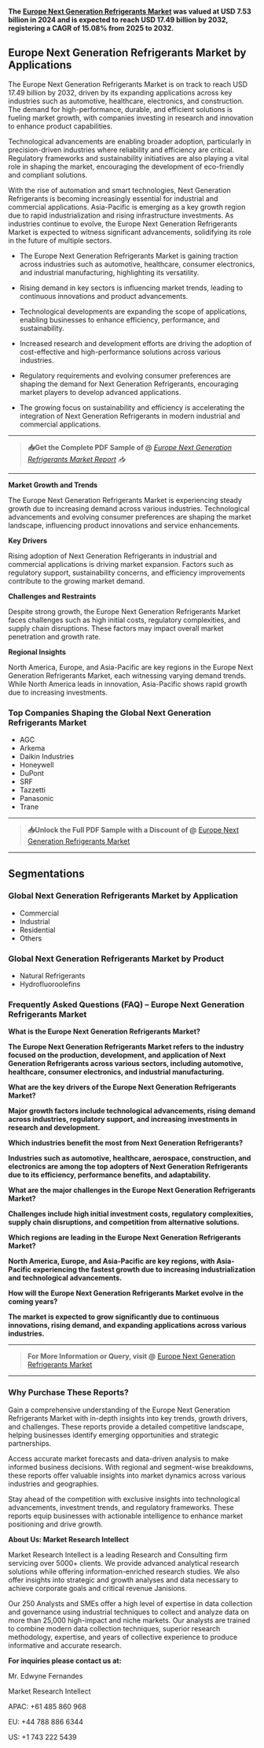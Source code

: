 <p><strong>The <a href="https://www.marketresearchintellect.com/download-sample/?rid=311190&amp;utm_source=Pulse-April-Europe&amp;utm_medium=852">Europe Next Generation Refrigerants Market</a> was valued at USD 7.53 billion in 2024 and is expected to reach USD 17.49 billion by 2032, registering a CAGR of 15.08% from 2025 to 2032.</strong></p><h2>Europe Next Generation Refrigerants Market by Applications&nbsp;</h2><p><p>The Europe Next Generation Refrigerants Market is on track to reach USD 17.49 billion by 2032, driven by its expanding applications across key industries such as automotive, healthcare, electronics, and construction. The demand for high-performance, durable, and efficient solutions is fueling market growth, with companies investing in research and innovation to enhance product capabilities.</p><p>Technological advancements are enabling broader adoption, particularly in precision-driven industries where reliability and efficiency are critical. Regulatory frameworks and sustainability initiatives are also playing a vital role in shaping the market, encouraging the development of eco-friendly and compliant solutions.</p><p>With the rise of automation and smart technologies, Next Generation Refrigerants is becoming increasingly essential for industrial and commercial applications. Asia-Pacific is emerging as a key growth region due to rapid industrialization and rising infrastructure investments. As industries continue to evolve, the Europe Next Generation Refrigerants Market is expected to witness significant advancements, solidifying its role in the future of multiple sectors.</p></p><ul><li><p>The Europe Next Generation Refrigerants Market is gaining traction across industries such as automotive, healthcare, consumer electronics, and industrial manufacturing, highlighting its versatility.</p></li><li><p>Rising demand in key sectors is influencing market trends, leading to continuous innovations and product advancements.</p></li><li><p>Technological developments are expanding the scope of applications, enabling businesses to enhance efficiency, performance, and sustainability.</p></li><li><p>Increased research and development efforts are driving the adoption of cost-effective and high-performance solutions across various industries.</p></li><li><p>Regulatory requirements and evolving consumer preferences are shaping the demand for Next Generation Refrigerants, encouraging market players to develop advanced applications.</p></li><li><p>The growing focus on sustainability and efficiency is accelerating the integration of Next Generation Refrigerants in modern industrial and commercial applications.</p></li></ul><hr /><blockquote><p><strong><span class="font-[700]">📥Get the Complete PDF Sample of @ </span></strong><em><span class="font-[700]"><a href="https://www.marketresearchintellect.com/download-sample/?rid=311190&amp;utm_source=Pulse-April-Europe&amp;utm_medium=852" target="_blank" data-tracking-control-name="article-ssr-frontend-pulse_little-text-block" data-tracking-will-navigate="" data-test-link="">Europe Next Generation Refrigerants Market Report</a>&nbsp;📥</span></em></p></blockquote><hr /><p class="" data-start="77" data-end="360"><strong data-start="77" data-end="105">Market Growth and Trends</strong></p><p class="" data-start="77" data-end="360">The Europe Next Generation Refrigerants Market is experiencing steady growth due to increasing demand across various industries. Technological advancements and evolving consumer preferences are shaping the market landscape, influencing product innovations and service enhancements.</p><p class="" data-start="362" data-end="606"><strong data-start="362" data-end="377">Key Drivers</strong></p><p class="" data-start="362" data-end="606">Rising adoption of Next Generation Refrigerants in industrial and commercial applications is driving market expansion. Factors such as regulatory support, sustainability concerns, and efficiency improvements contribute to the growing market demand.</p><p class="" data-start="608" data-end="849"><strong data-start="608" data-end="637">Challenges and Restraints</strong></p><p class="" data-start="608" data-end="849">Despite strong growth, the Europe Next Generation Refrigerants Market faces challenges such as high initial costs, regulatory complexities, and supply chain disruptions. These factors may impact overall market penetration and growth rate.</p><p class="" data-start="851" data-end="1095"><strong data-start="851" data-end="872">Regional Insights</strong></p><p class="" data-start="851" data-end="1095">North America, Europe, and Asia-Pacific are key regions in the Europe Next Generation Refrigerants Market, each witnessing varying demand trends. While North America leads in innovation, Asia-Pacific shows rapid growth due to increasing investments.</p><p><h3>Top Companies Shaping the Global Next Generation Refrigerants Market </h3><ul><li>AGC</li><li>Arkema</li><li>Daikin Industries</li><li>Honeywell</li><li>DuPont</li><li>SRF</li><li>Tazzetti</li><li>Panasonic</li><li>Trane</li></ul></p><hr /><blockquote><p><strong>📥Unlock the Full PDF Sample with a Discount of @</strong> <a href="https://www.marketresearchintellect.com/ask-for-discount/?rid=311190&amp;utm_source=Pulse-April-Europe&amp;utm_medium=852">Europe Next Generation Refrigerants Market</a></p></blockquote><hr /><p><h2>Segmentations</h2><h3>Global Next Generation Refrigerants Market by Application</h3><ul><li>Commercial</li><li>Industrial</li><li>Residential</li><li>Others</li></ul><h3>Global Next Generation Refrigerants Market by Product</h3><ul><li>Natural Refrigerants</li><li>Hydrofluoroolefins</li></ul></p><h3><strong>Frequently Asked Questions (FAQ) &ndash; Europe Next Generation Refrigerants Market</strong></h3><p><strong>What is the Europe Next Generation Refrigerants Market?</strong></p><p><strong>The Europe Next Generation Refrigerants Market refers to the industry focused on the production, development, and application of Next Generation Refrigerants across various sectors, including automotive, healthcare, consumer electronics, and industrial manufacturing.</strong></p><p><strong>What are the key drivers of the Europe Next Generation Refrigerants Market?</strong></p><p><strong>Major growth factors include technological advancements, rising demand across industries, regulatory support, and increasing investments in research and development.</strong></p><p><strong>Which industries benefit the most from Next Generation Refrigerants?</strong></p><p><strong>Industries such as automotive, healthcare, aerospace, construction, and electronics are among the top adopters of Next Generation Refrigerants due to its efficiency, performance benefits, and adaptability.</strong></p><p><strong>What are the major challenges in the Europe Next Generation Refrigerants Market?</strong></p><p><strong>Challenges include high initial investment costs, regulatory complexities, supply chain disruptions, and competition from alternative solutions.</strong></p><p><strong>Which regions are leading in the Europe Next Generation Refrigerants Market?</strong></p><p><strong>North America, Europe, and Asia-Pacific are key regions, with Asia-Pacific experiencing the fastest growth due to increasing industrialization and technological advancements.</strong></p><p><strong>How will the Europe Next Generation Refrigerants Market evolve in the coming years?</strong></p><p><strong>The market is expected to grow significantly due to continuous innovations, rising demand, and expanding applications across various industries.</strong></p><hr /><blockquote><p><span class="font-[700]"><strong>For More Information or Query, visit&nbsp;@</strong>&nbsp;</span><span class="font-[700]"><a href="https://www.marketresearchintellect.com/product/global-next-generation-refrigerants-market-size-and-forecast/?utm_source=Linkedin&utm_medium=852" target="_blank" data-tracking-control-name="article-ssr-frontend-pulse_little-text-block" data-tracking-will-navigate="" data-test-link="">Europe Next Generation Refrigerants Market</a></span></p></blockquote><hr /><h3><strong data-start="0" data-end="31">Why Purchase These Reports?</strong></h3><p class="" data-start="35" data-end="297">Gain a comprehensive understanding of the Europe Next Generation Refrigerants Market with in-depth insights into key trends, growth drivers, and challenges. These reports provide a detailed competitive landscape, helping businesses identify emerging opportunities and strategic partnerships.</p><p class="" data-start="299" data-end="540">Access accurate market forecasts and data-driven analysis to make informed business decisions. With regional and segment-wise breakdowns, these reports offer valuable insights into market dynamics across various industries and geographies.</p><p class="" data-start="542" data-end="784">Stay ahead of the competition with exclusive insights into technological advancements, investment trends, and regulatory frameworks. These reports equip businesses with actionable intelligence to enhance market positioning and drive growth.</p><p><strong><span class="font-[700]">About Us: Market Research Intellect</span></strong></p><p><span class="">Market Research Intellect is a leading Research and Consulting firm servicing over 5000+ clients. We provide advanced analytical research solutions while offering information-enriched research studies.&nbsp;</span>We also offer insights into strategic and growth analyses and data necessary to achieve corporate goals and critical revenue Janisions.</p><p><span class="">Our 250 Analysts and SMEs offer a high level of expertise in data collection and governance using industrial techniques to collect and analyze data on more than 25,000 high-impact and niche markets. Our analysts are trained to combine modern data collection techniques, superior research methodology, expertise, and years of collective experience to produce informative and accurate research.</span></p><p><strong>For inquiries please contact us at:</strong></p><p>Mr. Edwyne Fernandes</p><p>Market Research Intellect</p><p>APAC: +61 485 860 968</p><p>EU: +44 788 886 6344</p><p>US: +1 743 222 5439</p>